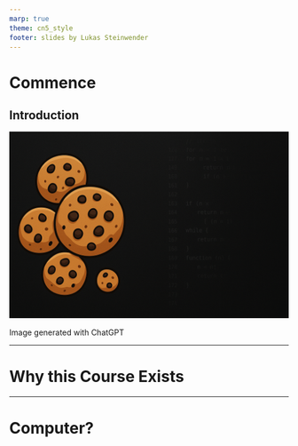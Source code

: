 ```yaml
---
marp: true
theme: cn5_style
footer: slides by Lukas Steinwender
---
```


<!-- _class: titleslide -->
# Commence
## Introduction

![bg](../gfx/TitlePage.png)
<div class="footnote">Image generated with ChatGPT</div>

---
# Why this Course Exists

---
# Computer?